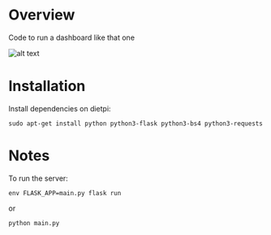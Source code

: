 # Overview
Code to run a dashboard like that one

![alt text](https://github.com/cgueret/home-dashboard/blob/master/dashboard.png?raw=true)


# Installation
Install dependencies on dietpi:
```
sudo apt-get install python python3-flask python3-bs4 python3-requests
```

# Notes
To run the server:
```
env FLASK_APP=main.py flask run
```
or
```
python main.py
```
